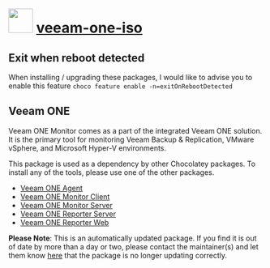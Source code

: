 # <img src="https://cdn.jsdelivr.net/gh/mkevenaar/chocolatey-packages@4b35af30cee6ea1783efeceb996c1e4c4bdb34d6/icons/veeam-one-iso.png" width="48" height="48"/> [veeam-one-iso](https://community.chocolatey.org/packages/veeam-one-iso)

## Exit when reboot detected

When installing / upgrading these packages, I would like to advise you to enable this feature `choco feature enable -n=exitOnRebootDetected`

## Veeam ONE

Veeam ONE Monitor comes as a part of the integrated Veeam ONE solution. It is the primary tool for monitoring Veeam Backup & Replication, VMware vSphere, and Microsoft Hyper-V environments.

This package is used as a dependency by other Chocolatey packages. To install any of the tools, please use one of the other packages.

- [Veeam ONE Agent](https://community.chocolatey.org/packages/veeam-one-agent)
- [Veeam ONE Monitor Client](https://community.chocolatey.org/packages/veeam-one-monitor-client)
- [Veeam ONE Monitor Server](https://community.chocolatey.org/packages/veeam-one-monitor-server)
- [Veeam ONE Reporter Server](https://community.chocolatey.org/packages/veeam-one-reporter-server)
- [Veeam ONE Reporter Web](https://community.chocolatey.org/packages/veeam-reporter-web)

**Please Note**: This is an automatically updated package. If you find it is
out of date by more than a day or two, please contact the maintainer(s) and
let them know [here](https://github.com/mkevenaar/chocolatey-packages/issues) that the package is no longer updating correctly.
